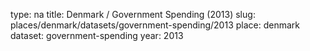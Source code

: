 type: na
title: Denmark / Government Spending (2013)
slug: places/denmark/datasets/government-spending/2013
place: denmark
dataset: government-spending
year: 2013
